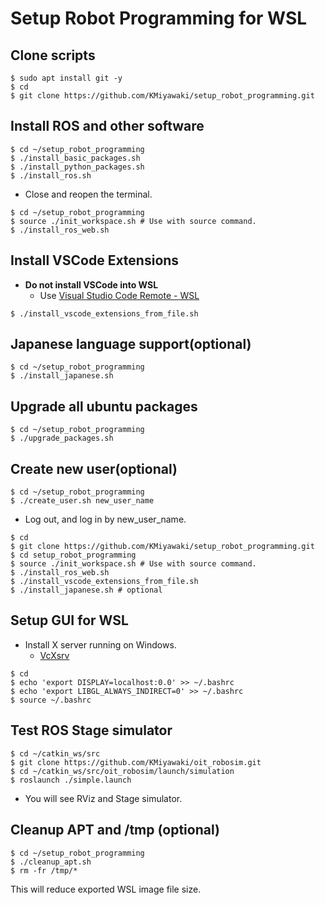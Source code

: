 # Setup Robot Programming for WSL

## Clone scripts

```shell
$ sudo apt install git -y
$ cd
$ git clone https://github.com/KMiyawaki/setup_robot_programming.git
```

## Install ROS and other software

```shell
$ cd ~/setup_robot_programming
$ ./install_basic_packages.sh
$ ./install_python_packages.sh
$ ./install_ros.sh
```

- Close and reopen the terminal.

```shell
$ cd ~/setup_robot_programming
$ source ./init_workspace.sh # Use with source command.
$ ./install_ros_web.sh
```

## Install VSCode Extensions

- **Do not install VSCode into WSL**
  - Use [Visual Studio Code Remote - WSL](https://code.visualstudio.com/docs/remote/wsl)

```shell
$ ./install_vscode_extensions_from_file.sh
```

## Japanese language support(optional)

```shell
$ cd ~/setup_robot_programming
$ ./install_japanese.sh
```

## Upgrade all ubuntu packages

```shell
$ cd ~/setup_robot_programming
$ ./upgrade_packages.sh
```

## Create new user(optional)

```shell
$ cd ~/setup_robot_programming
$ ./create_user.sh new_user_name
```

- Log out, and log in by new_user_name.

```shell
$ cd
$ git clone https://github.com/KMiyawaki/setup_robot_programming.git
$ cd setup_robot_programming
$ source ./init_workspace.sh # Use with source command.
$ ./install_ros_web.sh
$ ./install_vscode_extensions_from_file.sh
$ ./install_japanese.sh # optional
```

## Setup GUI for WSL

- Install X server running on Windows.
  - [VcXsrv](https://sourceforge.net/projects/vcxsrv/)

```shell
$ cd
$ echo 'export DISPLAY=localhost:0.0' >> ~/.bashrc
$ echo 'export LIBGL_ALWAYS_INDIRECT=0' >> ~/.bashrc
$ source ~/.bashrc
```

## Test ROS Stage simulator

```shell
$ cd ~/catkin_ws/src
$ git clone https://github.com/KMiyawaki/oit_robosim.git
$ cd ~/catkin_ws/src/oit_robosim/launch/simulation
$ roslaunch ./simple.launch
```

- You will see RViz and Stage simulator.

## Cleanup APT and /tmp (optional)

```shell
$ cd ~/setup_robot_programming
$ ./cleanup_apt.sh
$ rm -fr /tmp/*
```

This will reduce exported WSL image file size.
